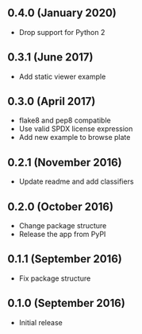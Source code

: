 0.4.0 (January 2020)
--------------------

- Drop support for Python 2

0.3.1 (June 2017)
------------------

- Add static viewer example

0.3.0 (April 2017)
------------------

- flake8 and pep8 compatible
- Use valid SPDX license expression
- Add new example to browse plate

0.2.1 (November 2016)
---------------------

- Update readme and add classifiers

0.2.0 (October 2016)
--------------------

- Change package structure
- Release the app from PyPI

0.1.1 (September 2016)
----------------------

- Fix package structure

0.1.0 (September 2016)
----------------------

- Initial release
